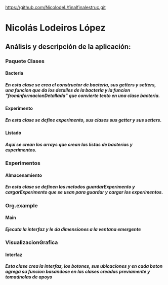 https://github.com/NicolodeL/finalfinalestruc.git
# Nicolás Lodeiros López
## Análisis y descripción de la aplicación:
### Paquete Clases 
#### Bacteria
##### En esta clase se crea el constructor de bacteria, sus getters y setters, una funcion que da los detalles de la bacteria y  la funcion "fromInformacionDetallada" que convierte texto en una clase bacteria.
#### Experimento
##### En esta clase se define experimento, sus clases sus getter y sus setters.
#### Listado
##### Aqui se crean los arrays que crean las listas de bacterias y experimentos.
### Experimentos
#### Almacenamiento
##### En esta clase se definen los metodos guardarExperimento y cargarExperimento que se usan para guardar y cargar los experimentos.
### Org.example
#### Main
##### Ejecuta la interfaz y le da dimensiones a la ventana emergente
### VisualizacionGrafica
#### Interfaz
##### Esta clase crea la interfaz, los botones, sus ubicaciones y en cada boton agrega su funcion basandose en las clases creadas previamente y tomadnolas de apoyo
